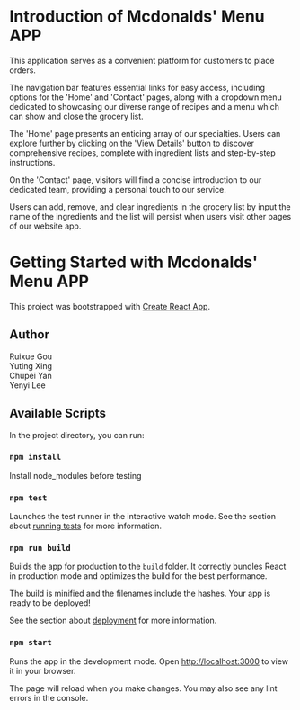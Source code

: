 # Introduction of Mcdonalds' Menu APP
This application serves as a convenient platform for customers to place orders.

The navigation bar features essential links for easy access, including options for the 'Home' and 'Contact' pages, along with a dropdown menu dedicated to showcasing our diverse range of recipes and a menu which can show and close the grocery list.

The 'Home' page presents an enticing array of our specialties. Users can explore further by clicking on the 'View Details' button to discover comprehensive recipes, complete with ingredient lists and step-by-step instructions.

On the 'Contact' page, visitors will find a concise introduction to our dedicated team, providing a personal touch to our service.

Users can add, remove, and clear ingredients in the grocery list by input the name of the ingredients and the list will persist when users visit other pages of our website app.

# Getting Started with Mcdonalds' Menu APP
This project was bootstrapped with [Create React App](https://github.com/facebook/create-react-app).

## Author    
Ruixue Gou  
Yuting Xing  
Chupei Yan        
Yenyi Lee


## Available Scripts

[](https://github.com/cuupuu/cosi-103a/blob/main/README.md#available-scripts)

In the project directory, you can run:

### `npm install`

[](https://github.com/cuupuu/cosi-103a/blob/main/README.md#npm-install)

Install node_modules before testing

### `npm test`

[](https://github.com/cuupuu/cosi-103a/blob/main/README.md#npm-test)

Launches the test runner in the interactive watch mode.
See the section about [running tests](https://facebook.github.io/create-react-app/docs/running-tests) for more information.

### `npm run build`

[](https://github.com/cuupuu/cosi-103a/blob/main/README.md#npm-run-build)

Builds the app for production to the `build` folder.
It correctly bundles React in production mode and optimizes the build for the best performance.

The build is minified and the filenames include the hashes.
Your app is ready to be deployed!

See the section about [deployment](https://facebook.github.io/create-react-app/docs/deployment) for more information.

### `npm start`


Runs the app in the development mode.
Open [http://localhost:3000](http://localhost:5001/) to view it in your browser.

The page will reload when you make changes.
You may also see any lint errors in the console.
